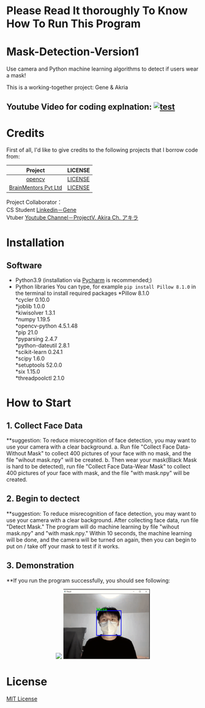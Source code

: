 # Please Read It thoroughly To Know How To Run This Program

# Mask-Detection-Version1
Use camera and Python machine learning algorithms to detect if users wear a mask!

This is a working-together project: Gene & Akria

Youtube Video for coding explnation:
[![test](https://github.com/sheisol310/Mask-Detection-Version1/blob/main/images/mask%20detectioin%20thumbnail.jpeg?raw=true)](https://www.youtube.com/channel/UCA1cA4FFXrMivctVkcedavg)
--------------------------------------------------------------------------------
# Credits
First of all, I'd like to give credits to the following projects that I borrow code from:

| Project | LICENSE |
|:---:|----|
| [opencv](https://github.com/opencv/opencv) | [LICENSE](licenses/LICENSE.head-pose-estimation) |
| [BrainMentors Pvt Ltd](https://www.youtube.com/watch?v=csYkGeJ5bCM&ab_channel=BrainMentorsPvtLtd) | [LICENSE](licenses/LICENSE.face-alignment) |

Project Collaborator： <br>
CS Student [Linkedin－Gene](https://www.linkedin.com/in/ching-kung-lin-878633196/) <br>
Vtuber [Youtube Channel－ProjectV. Akira Ch. アキラ](https://www.youtube.com/channel/UCA1cA4FFXrMivctVkcedavg) 

# Installation
## Software
*  Python3.9 (installation via [Pycharm](https://www.jetbrains.com/pycharm/) is recommended;)
*  Python libraries
  You can type, for example `pip install Pillow	8.1.0` in the terminal to install required packages
  *Pillow	8.1.0	
  *cycler	0.10.0	
  *joblib	1.0.0	
  *kiwisolver	1.3.1	
  *numpy	1.19.5	
  *opencv-python	4.5.1.48	
  *pip	21.0	
  *pyparsing	2.4.7	
  *python-dateutil	2.8.1	
  *scikit-learn	0.24.1	
  *scipy	1.6.0	
  *setuptools	52.0.0	
  *six	1.15.0	
  *threadpoolctl	2.1.0	

# How to Start
## 1.  Collect Face Data
**suggestion: To reduce misrecognition of face detection, you may want to use your camera with a clear background. 
  a. Run file "Collect Face Data-Without Mask" to collect 400 pictures of your face with no mask, and the file "wihout mask.npy" will be created. 
  b. Then wear your mask(Black Mask is hard to be detected), run file "Collect Face Data-Wear Mask" to collect 400 pictures of your face with mask, 
     and the file "with mask.npy" will be created.
  
## 2.  Begin to dectect
**suggestion: To reduce misrecognition of face detection, you may want to use your camera with a clear background. 
After collecting face data, run file "Detect Mask." The program will do machine learning by file "wihout mask.npy" and "with mask.npy." 
Within 10 seconds, the machine learning will be done, and the camera will be turned on again, then you can begin to put on / take off your mask to test if it works. 

## 3. Demonstration
**If you run the program successfully, you should see following:
<p align="center">
  <img src="images/detection result.gif", width="45%">
  <img src="images/mask result .gif", width="45%">
  <br>
</p>


# License
[MIT License](LICENSE)
